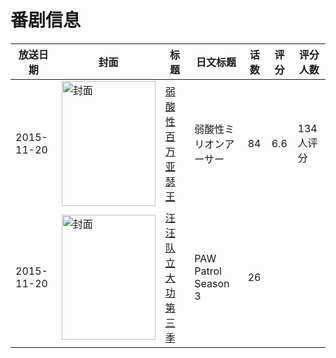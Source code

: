 # 番剧信息

|放送日期|封面|标题|日文标题|话数|评分|评分人数|
|---|---|---|---|---|---|---|
|2015-11-20|<img src="https://lain.bgm.tv/pic/cover/c/cd/c6/136913_80K9r.jpg" alt="封面" style="width:150px;height:200px;object-fit:cover;">|[弱酸性百万亚瑟王](https://bangumi.tv/subject/136913)|弱酸性ミリオンアーサー|84|6.6|134人评分|
|2015-11-20|<img src="https://lain.bgm.tv/pic/cover/c/ab/9a/301852_4hpCp.jpg" alt="封面" style="width:150px;height:200px;object-fit:cover;">|[汪汪队立大功 第三季](https://bangumi.tv/subject/301852)|PAW Patrol Season 3|26|||

